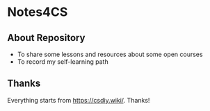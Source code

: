 # Notes4CS
## About Repository
- To share some lessons and resources about some open courses
- To record my self-learning path

## Thanks
Everything starts from https://csdiy.wiki/. Thanks!

